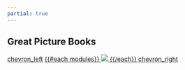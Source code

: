 ```yaml
---
partial: true
---
```

<section class="carousel" markdown="1">

# Great Picture Books

<div class="row">
  <a href="javascript:" class="left material-symbols-outlined">chevron_left</a>
  <a href="modules" class="carousel">
    {{#each modules}}
    <img src="{{this.cover}}">
    {{/each}}
  </a>
  <a href="javascript:" class="right material-symbols-outlined">chevron_right</a>
</div>

</section>
